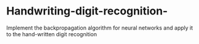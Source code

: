 # Handwriting-digit-recognition-

Implement the backpropagation algorithm for neural networks and apply it to the hand-written digit recognition

